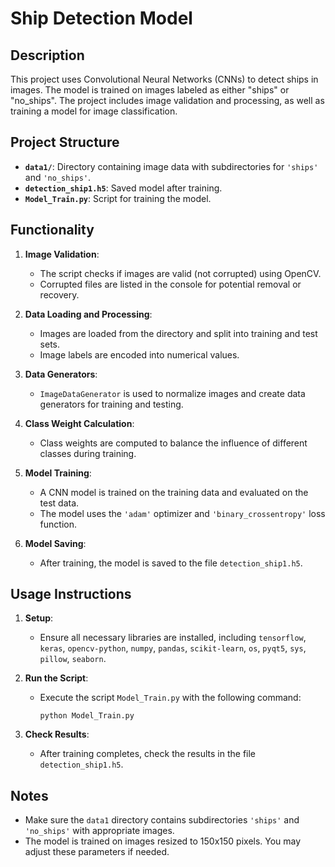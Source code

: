# Ship Detection Model

## Description

This project uses Convolutional Neural Networks (CNNs) to detect ships in images. The model is trained on images labeled as either "ships" or "no_ships". The project includes image validation and processing, as well as training a model for image classification.

## Project Structure

- **`data1/`**: Directory containing image data with subdirectories for `'ships'` and `'no_ships'`.
- **`detection_ship1.h5`**: Saved model after training.
- **`Model_Train.py`**: Script for training the model.

## Functionality

1. **Image Validation**:
   - The script checks if images are valid (not corrupted) using OpenCV.
   - Corrupted files are listed in the console for potential removal or recovery.

2. **Data Loading and Processing**:
   - Images are loaded from the directory and split into training and test sets.
   - Image labels are encoded into numerical values.

3. **Data Generators**:
   - `ImageDataGenerator` is used to normalize images and create data generators for training and testing.

4. **Class Weight Calculation**:
   - Class weights are computed to balance the influence of different classes during training.

5. **Model Training**:
   - A CNN model is trained on the training data and evaluated on the test data.
   - The model uses the `'adam'` optimizer and `'binary_crossentropy'` loss function.

6. **Model Saving**:
   - After training, the model is saved to the file `detection_ship1.h5`.

## Usage Instructions

1. **Setup**:
   - Ensure all necessary libraries are installed, including `tensorflow`, `keras`, `opencv-python`, `numpy`, `pandas`, `scikit-learn`, `os`, `pyqt5`, `sys`, `pillow`, `seaborn`.

2. **Run the Script**:
   - Execute the script `Model_Train.py` with the following command:
     ```
     python Model_Train.py
     ```

3. **Check Results**:
   - After training completes, check the results in the file `detection_ship1.h5`.

## Notes

- Make sure the `data1` directory contains subdirectories `'ships'` and `'no_ships'` with appropriate images.
- The model is trained on images resized to 150x150 pixels. You may adjust these parameters if needed.
